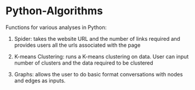 # Python-Algorithms
Functions for various analyses in Python:

1. Spider: takes the website URL and the number of links required and provides users all the urls associated with the page

2. K-means Clustering: runs a K-means clustering on data. User can input number of clusters and the data required to be clustered

3. Graphs: allows the user to do basic format conversations with nodes and edges as inputs.
